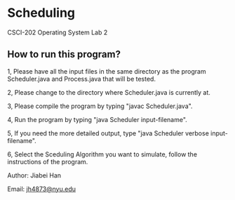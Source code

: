# Scheduling
CSCI-202 Operating System Lab 2
## How to run this program?
1, Please have all the input files in the same directory as the program Scheduler.java and Process.java that will be tested.

2, Please change to the directory where Scheduler.java is currently at.

3, Please compile the program by typing "javac Scheduler.java".

4, Run the program by typing "java Scheduler input-filename".

5, If you need the more detailed output, type "java Scheduler verbose input-filename".

6, Select the Sceduling Algorithm you want to simulate, follow the instructions of the program.

Author: Jiabei Han

Email: jh4873@nyu.edu
